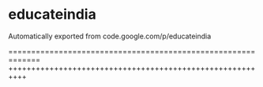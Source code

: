 # educateindia
Automatically exported from code.google.com/p/educateindia 

=============================================================
++++++++++++++++++++++++++++++++++++++++++++++++++++++++++
